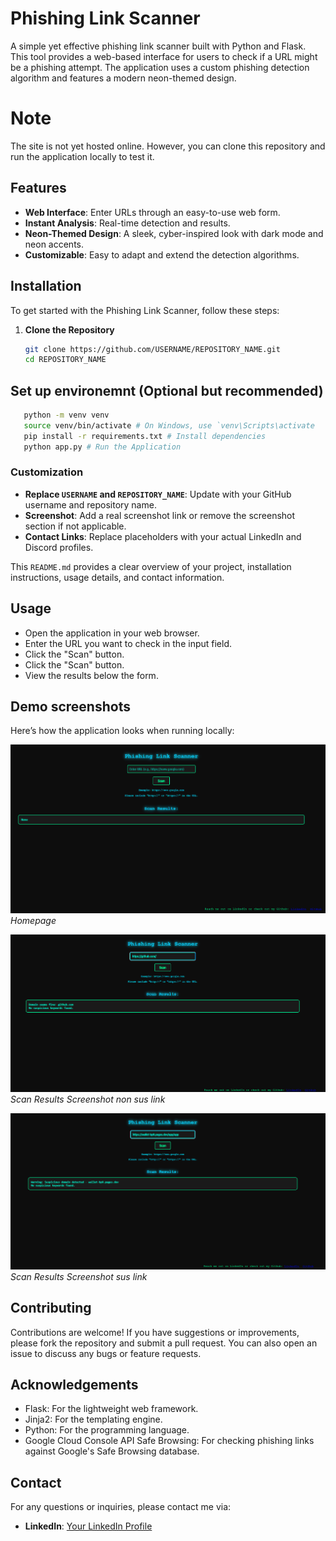  # Phishing Link Scanner

A simple yet effective phishing link scanner built with Python and Flask. This tool provides a web-based interface for users to check if a URL might be a phishing attempt. The application uses a custom phishing detection algorithm and features a modern neon-themed design.

# Note

The site is not yet hosted online. However, you can clone this repository and run the application locally to test it.

## Features

- **Web Interface**: Enter URLs through an easy-to-use web form.
- **Instant Analysis**: Real-time detection and results.
- **Neon-Themed Design**: A sleek, cyber-inspired look with dark mode and neon accents.
- **Customizable**: Easy to adapt and extend the detection algorithms.


## Installation

To get started with the Phishing Link Scanner, follow these steps:

1. **Clone the Repository**

   ```bash
   git clone https://github.com/USERNAME/REPOSITORY_NAME.git
   cd REPOSITORY_NAME
   ```
## Set up environemnt (Optional but recommended)

   ```bash
      python -m venv venv
      source venv/bin/activate # On Windows, use `venv\Scripts\activate
      pip install -r requirements.txt # Install dependencies
      python app.py # Run the Application
```


### Customization
- **Replace `USERNAME` and `REPOSITORY_NAME`**: Update with your GitHub username and repository name.
- **Screenshot**: Add a real screenshot link or remove the screenshot section if not applicable.
- **Contact Links**: Replace placeholders with your actual LinkedIn and Discord profiles.

This `README.md` provides a clear overview of your project, installation instructions, usage details, and contact information.

## Usage

- Open the application in your web browser.
- Enter the URL you want to check in the input field.
- Click the "Scan" button.
- Click the "Scan" button.
- View the results below the form.

## Demo screenshots

Here’s how the application looks when running locally:

![Homepage Screenshot](images/Homepage.png)
*Homepage*


![Scan Results Screenshot](images/non_sus_link.png)
*Scan Results Screenshot non sus link*


![Scan Results Screenshot](images/sus_link.png)
*Scan Results Screenshot sus link*

## Contributing

Contributions are welcome! If you have suggestions or improvements, please fork the repository and submit a pull request. You can also open an issue to discuss any bugs or feature requests.

## Acknowledgements

- Flask: For the lightweight web framework.
- Jinja2: For the templating engine.
- Python: For the programming language.
- Google Cloud Console API Safe Browsing: For checking phishing links against Google's Safe Browsing database.

## Contact

For any questions or inquiries, please contact me via:

- **LinkedIn**: [Your LinkedIn Profile](https://www.linkedin.com/in/muhammedpatel007/)

